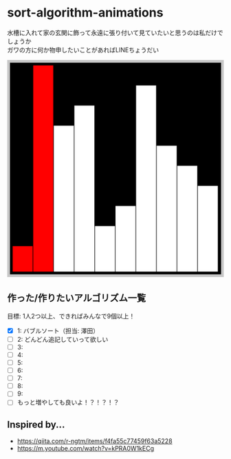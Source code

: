 # sort-algorithm-animations
水槽に入れて家の玄関に飾って永遠に張り付いて見ていたいと思うのは私だけでしょうか  
ガワの方に何か物申したいことがあればLINEちょうだい

![animation gif](img/sort-anim-vproto0.gif)

## 作った/作りたいアルゴリズム一覧
目標: 1人2つ以上、できればみんなで9個以上！

- [x] 1: バブルソート（担当: 澤田）
- [ ] 2: どんどん追記していって欲しい
- [ ] 3:
- [ ] 4:
- [ ] 5: 
- [ ] 6: 
- [ ] 7:
- [ ] 8:
- [ ] 9:
- [ ] もっと増やしても良いよ！？！？！？

## Inspired by...
* https://qiita.com/r-ngtm/items/f4fa55c77459f63a5228
* https://m.youtube.com/watch?v=kPRA0W1kECg
